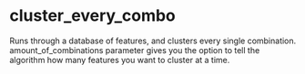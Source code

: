 # cluster_every_combo
Runs through a database of features, and clusters every single combination. amount_of_combinations parameter gives you the option to tell the algorithm how many features you want to cluster at a time.
